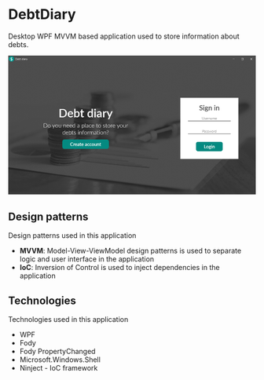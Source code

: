 # DebtDiary
Desktop WPF MVVM based application used to store information about debts.

![Application Image](https://raw.githubusercontent.com/kamiljaworski/DebtDiary/master/Application.png)

## Design patterns
Design patterns used in this application

* **MVVM**: Model-View-ViewModel design patterns is used to separate logic and user interface in the application
* **IoC**: Inversion of Control is used to inject dependencies in the application

## Technologies
Technologies used in this application

* WPF
* Fody
* Fody PropertyChanged
* Microsoft.Windows.Shell
* Ninject - IoC framework